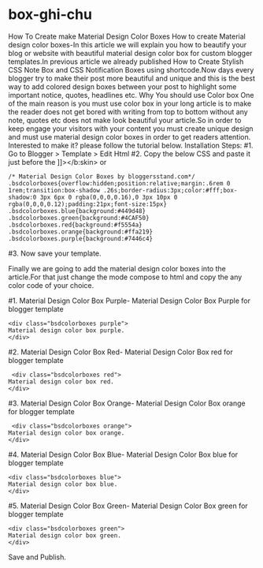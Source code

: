 # box-ghi-chu

How To Create make Material Design Color Boxes
How to create Material design color boxes-In this article we will explain you how to beautify your blog or website with beautiful material design color box for custom blogger templates.In previous article we already published How to Create Stylish CSS Note Box and CSS Notification Boxes using shortcode.Now days every blogger try to make their post more beautiful and unique and this is the best way to add colored design boxes between your post to highlight some important notice, quotes, headlines etc.
Why You should use Color box
One of the main reason is you must use color box in your long article is to make the reader does not get bored with writing from top to bottom without any note, quotes etc does not make look beautiful your article.So in order to keep engage your visitors with your content you must create unique design and must use material design color boxes in order to get readers attention. Interested to make it? please follow the tutorial below.
Installation Steps:
#1. Go to Blogger > Template > Edit Html
#2. Copy the below CSS and paste it just before the ]]></b:skin> or </style>

    /* Material Design Color Boxes by bloggersstand.com*/
    .bsdcolorboxes{overflow:hidden;position:relative;margin:.6rem 0 1rem;transition:box-shadow .26s;border-radius:3px;color:#fff;box-shadow:0 3px 6px 0 rgba(0,0,0,0.16),0 3px 10px 0 rgba(0,0,0,0.12);padding:21px;font-size:15px}
    .bsdcolorboxes.blue{background:#449d48}
    .bsdcolorboxes.green{background:#4CAF50}
    .bsdcolorboxes.red{background:#f5554a}
    .bsdcolorboxes.orange{background:#ffa219}
    .bsdcolorboxes.purple{background:#7446c4}

#3. Now save your template.

Finally we are going to add the material design color boxes into the article.For that just change the mode compose to html and copy the any color code of your choice.

#1. Material Design Color Box Purple-
Material Design Color Box Purple for blogger template

    <div class="bsdcolorboxes purple">
    Material design color box purple.
    </div>

#2. Material Design Color Box Red-
Material Design Color Box red for blogger template

     <div class="bsdcolorboxes red">
    Material design color box red.
    </div>

#3. Material Design Color Box Orange-
Material Design Color Box orange for blogger template

     <div class="bsdcolorboxes orange">
    Material design color box orange.
    </div>

#4. Material Design Color Box Blue-
Material Design Color Box blue for blogger template

    <div class="bsdcolorboxes blue">
    Material design color box blue.
    </div>

#5. Material Design Color Box Green-
Material Design Color Box green for blogger template

    <div class="bsdcolorboxes green">
    Material design color box green.
    </div>

Save and Publish. 
